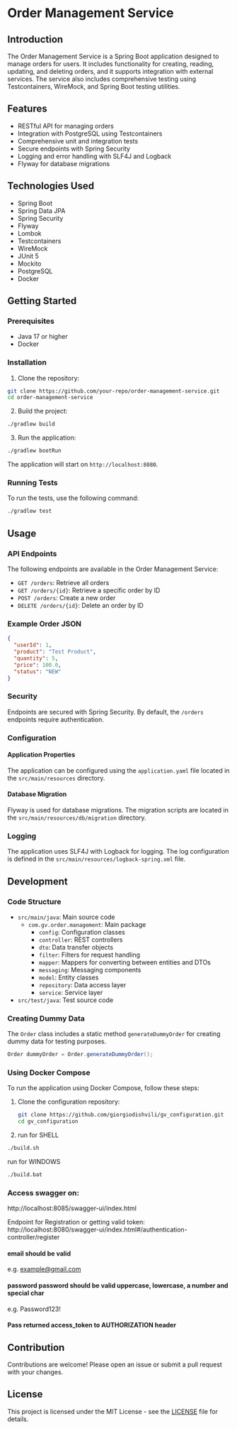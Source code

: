 
# Order Management Service

## Introduction

The Order Management Service is a Spring Boot application designed to manage orders for users. It includes functionality for creating, reading, updating, and deleting orders, and it supports integration with external services. The service also includes comprehensive testing using Testcontainers, WireMock, and Spring Boot testing utilities.

## Features

- RESTful API for managing orders
- Integration with PostgreSQL using Testcontainers
- Comprehensive unit and integration tests
- Secure endpoints with Spring Security
- Logging and error handling with SLF4J and Logback
- Flyway for database migrations

## Technologies Used

- Spring Boot
- Spring Data JPA
- Spring Security
- Flyway
- Lombok
- Testcontainers
- WireMock
- JUnit 5
- Mockito
- PostgreSQL
- Docker

## Getting Started

### Prerequisites

- Java 17 or higher
- Docker

### Installation

1. Clone the repository:

```sh
git clone https://github.com/your-repo/order-management-service.git
cd order-management-service
```

2. Build the project:

```sh
./gradlew build
```

3. Run the application:

```sh
./gradlew bootRun
```

The application will start on `http://localhost:8080`.

### Running Tests

To run the tests, use the following command:

```sh
./gradlew test
```

## Usage

### API Endpoints

The following endpoints are available in the Order Management Service:

- `GET /orders`: Retrieve all orders
- `GET /orders/{id}`: Retrieve a specific order by ID
- `POST /orders`: Create a new order
- `DELETE /orders/{id}`: Delete an order by ID

### Example Order JSON

```json
{
  "userId": 1,
  "product": "Test Product",
  "quantity": 5,
  "price": 100.0,
  "status": "NEW"
}
```

### Security

Endpoints are secured with Spring Security. By default, the `/orders` endpoints require authentication.

### Configuration

#### Application Properties

The application can be configured using the `application.yaml` file located in the `src/main/resources` directory.

#### Database Migration

Flyway is used for database migrations. The migration scripts are located in the `src/main/resources/db/migration` directory.

### Logging

The application uses SLF4J with Logback for logging. The log configuration is defined in the `src/main/resources/logback-spring.xml` file.

## Development

### Code Structure

- `src/main/java`: Main source code
  - `com.gv.order.management`: Main package
    - `config`: Configuration classes
    - `controller`: REST controllers
    - `dto`: Data transfer objects
    - `filter`: Filters for request handling
    - `mapper`: Mappers for converting between entities and DTOs
    - `messaging`: Messaging components
    - `model`: Entity classes
    - `repository`: Data access layer
    - `service`: Service layer
- `src/test/java`: Test source code

### Creating Dummy Data

The `Order` class includes a static method `generateDummyOrder` for creating dummy data for testing purposes.

```java
Order dummyOrder = Order.generateDummyOrder();
```
### Using Docker Compose

To run the application using Docker Compose, follow these steps:

1. Clone the configuration repository:

   ```bash
   git clone https://github.com/giorgiodishvili/gv_configuration.git
   cd gv_configuration
2. run for SHELL
```bash
./build.sh

```
run for WINDOWS
```bat
./build.bat

```

### Access swagger on:
http://localhost:8085/swagger-ui/index.html

Endpoint for Registration or getting valid token: \
http://localhost:8080/swagger-ui/index.html#/authentication-controller/register

#### email should be valid
e.g. example@gmail.com
#### password password should be valid uppercase, lowercase, a number and special char
e.g. Password123!

#### Pass returned access_token to AUTHORIZATION header

## Contribution

Contributions are welcome! Please open an issue or submit a pull request with your changes.

## License

This project is licensed under the MIT License - see the [LICENSE](LICENSE) file for details.
